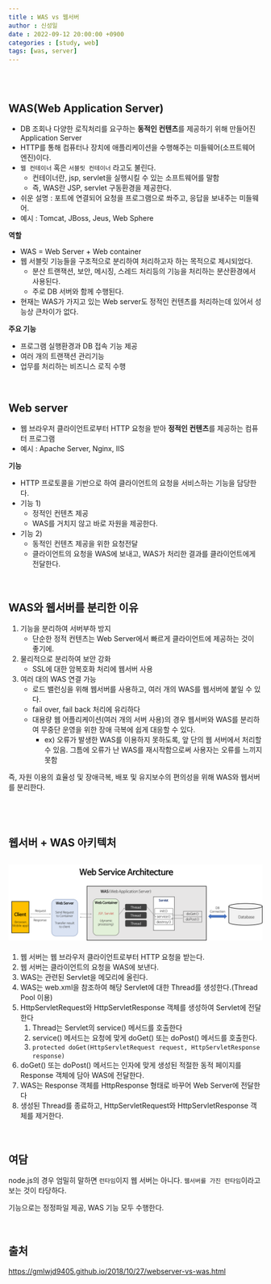 ```yaml
---
title : WAS vs 웹서버
author : 신성일
date : 2022-09-12 20:00:00 +0900
categories : [study, web]
tags: [was, server]
---
```


## 

<br/>

## **WAS(Web Application Server)**

- DB 조회나 다양한 로직처리를 요구하는 **동적인 컨텐츠**를 제공하기 위해 만들어진 Application Server
- HTTP를 통해 컴퓨터나 장치에 애플리케이션을 수행해주는 미들웨어(소프트웨어 엔진)이다.
- `웹 컨테이너` 혹은 `서블릿 컨테이너` 라고도 불린다.
  - 컨테이너란, jsp, servlet을 실행시킬 수 있는 소프트웨어를 말함
  - 즉, WAS란 JSP, servlet 구동환경을 제공한다.
- 쉬운 설명 : 포트에 연결되어 요청을 프로그램으로 쏴주고, 응답을 보내주는 미들웨어.
- 예시 : Tomcat, JBoss, Jeus, Web Sphere

**역할**

- WAS = Web Server + Web container
- 웹 서블릿 기능들을 구조적으로 분리하여 처리하고자 하는 목적으로 제시되었다.
  - 분산 트랜잭션, 보안, 메시징, 스레드 처리등의 기능을 처리하는 분산환경에서 사용된다.
  - 주로 DB 서버와 함께 수행된다.
- 현재는 WAS가 가지고 있는 Web server도 정적인 컨텐츠를 처리하는데 있어서 성능상 큰차이가 없다.

**주요 기능**

- 프로그램 실행환경과 DB 접속 기능 제공
- 여러 개의 트랜잭션 관리기능
- 업무를 처리하는 비즈니스 로직 수행

<Br/>

## **Web server**

- 웹 브라우저 클라이언트로부터 HTTP 요청을 받아 **정적인 컨텐츠**를 제공하는 컴퓨터 프로그램
- 예시 : Apache Server, Nginx, IIS

**기능**

- HTTP 프로토콜을 기반으로 하여 클라이언트의 요청을 서비스하는 기능을 담당한다.
- 기능 1)
  - 정적인 컨텐츠 제공
  - WAS를 거치지 않고 바로 자원을 제공한다.
- 기능 2)
  - 동적인 컨텐츠 제공을 위한 요청전달
  - 클라이언트의 요청을 WAS에 보내고, WAS가 처리한 결과를 클라이언트에게 전달한다.

<br/>

## WAS와 웹서버를 분리한 이유

1. 기능을 분리하여 서버부하 방지
   - 단순한 정적 컨텐츠는 Web Server에서 빠르게 클라이언트에 제공하는 것이 좋기에.
2. 물리적으로 분리하여 보안 강화
   - SSL에 대한 암복호화 처리에 웹서버 사용
3. 여러 대의 WAS 연결 가능
   - 로드 밸런싱을 위해 웹서버를 사용하고, 여러 개의 WAS를 웹서버에 붙일 수 있다.
   - fail over, fail back 처리에 유리하다
   - 대용량 웹 어플리케이션(여러 개의 서버 사용)의 경우 웹서버와 WAS를 분리하여 무중단 운영을 위한 장애 극복에 쉽게 대응할 수 있다.
     - ex) 오류가 발생한 WAS를 이용하지 못하도록, 앞 단의 웹 서버에서 처리할 수 있음. 그틈에 오류가 난 WAS를 재시작함으로써 사용자는 오류를 느끼지 못함

즉, 자원 이용의 효율성 및 장애극복, 배포 및 유지보수의 편의성을 위해 WAS와 웹서버를 분리한다.

## <Br/>

## **웹서버 + WAS 아키텍처**

## ![img](/assets/img/2022-09-12-was-webserver/web-service-architecture.png)

1. 웹 서버는 웹 브라우저 클라이언트로부터 HTTP 요청을 받는다.
2. 웹 서버는 클라이언트의 요청을 WAS에 보낸다.
3. WAS는 관련된 Servlet을 메모리에 올린다.
4. WAS는 web.xml을 참조하여 해당 Servlet에 대한 Thread를 생성한다.(Thread Pool 이용)
5. HttpServletRequest와 HttpServletResponse 객체를 생성하여 Servlet에 전달한다
   1. Thread는 Servlet의 service() 메서드를 호출한다
   2. service() 메서드는 요청에 맞게 doGet() 또는 doPost() 메서드를 호출한다.
   3. `protected doGet(HttpServletRequest request, HttpServletResponse response)`
6. doGet() 또는 doPost() 메서드는 인자에 맞게 생성된 적절한 동적 페이지를 Response 객체에 담아 WAS에 전달한다.
7. WAS는 Response 객체를 HttpResponse 형태로 바꾸어 Web Server에 전달한다
8. 생성된 Thread를 종료하고, HttpServletRequest와 HttpServletResponse 객체를 제거한다.

<br/>

## **여담**

node.js의 경우 엄밀히 말하면 `런타임`이지 웹 서버는 아니다. `웹서버를 가진 런타임`이라고 보는 것이 타당하다.

기능으로는 정정파일 제공, WAS 기능 모두 수행한다.

<Br/>

## **출처**

https://gmlwjd9405.github.io/2018/10/27/webserver-vs-was.html
